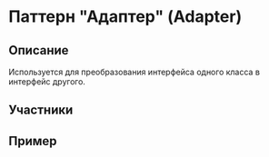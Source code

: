 ﻿# Паттерн "Адаптер" (Adapter)

## Описание

Используется для преобразования интерфейса одного класса в интерфейс другого.

## Участники

## Пример